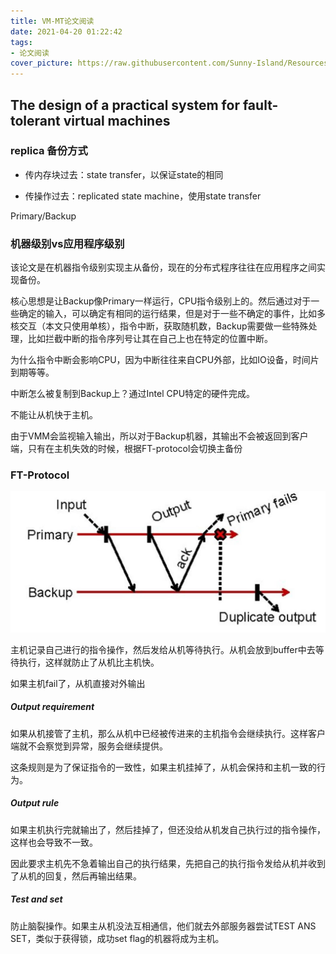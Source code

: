 ```yaml
---
title: VM-MT论文阅读
date: 2021-04-20 01:22:42
tags:
- 论文阅读
cover_picture: https://raw.githubusercontent.com/Sunny-Island/Resources/main/images/vm-ft.jpg
---
```


## The design of a practical system for fault-tolerant virtual machines

### replica 备份方式

- 传内存块过去：state transfer，以保证state的相同

- 传操作过去：replicated state machine，使用state transfer

Primary/Backup

### 机器级别vs应用程序级别

该论文是在机器指令级别实现主从备份，现在的分布式程序往往在应用程序之间实现备份。

核心思想是让Backup像Primary一样运行，CPU指令级别上的。然后通过对于一些确定的输入，可以确定有相同的运行结果，但是对于一些不确定的事件，比如多核交互（本文只使用单核），指令中断，获取随机数，Backup需要做一些特殊处理，比如拦截中断的指令序列号让其在自己上也在特定的位置中断。

为什么指令中断会影响CPU，因为中断往往来自CPU外部，比如IO设备，时间片到期等等。

中断怎么被复制到Backup上？通过Intel CPU特定的硬件完成。

不能让从机快于主机。

由于VMM会监视输入输出，所以对于Backup机器，其输出不会被返回到客户端，只有在主机失效的时候，根据FT-protocol会切换主备份



### FT-Protocol

![test](/image/vm-ft.jpg )

主机记录自己进行的指令操作，然后发给从机等待执行。从机会放到buffer中去等待执行，这样就防止了从机比主机快。

如果主机fail了，从机直接对外输出

##### Output requirement

如果从机接管了主机，那么从机中已经被传进来的主机指令会继续执行。这样客户端就不会察觉到异常，服务会继续提供。

这条规则是为了保证指令的一致性，如果主机挂掉了，从机会保持和主机一致的行为。

##### Output rule

如果主机执行完就输出了，然后挂掉了，但还没给从机发自己执行过的指令操作，这样也会导致不一致。

因此要求主机先不急着输出自己的执行结果，先把自己的执行指令发给从机并收到了从机的回复，然后再输出结果。



##### Test and set

防止脑裂操作。如果主从机没法互相通信，他们就去外部服务器尝试TEST ANS SET，类似于获得锁，成功set flag的机器将成为主机。